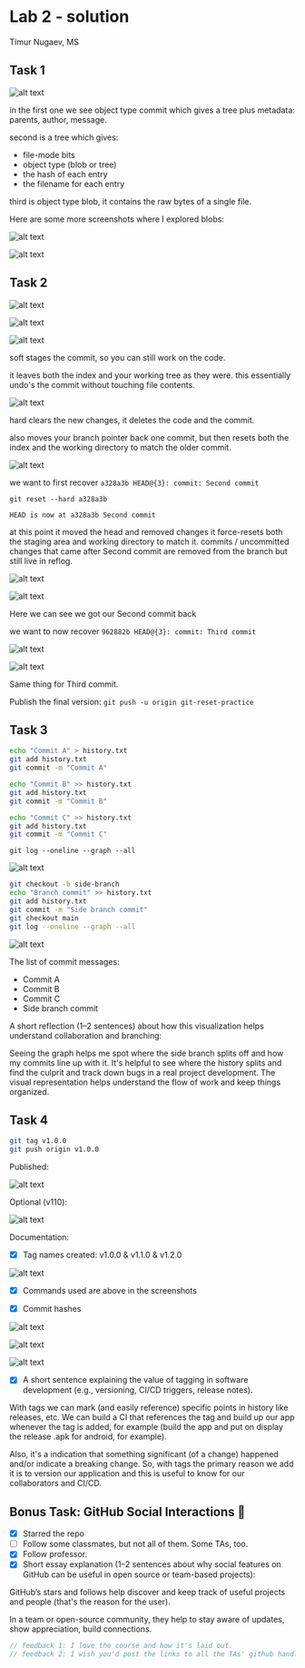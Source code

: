 # Lab 2 - solution

Timur Nugaev, MS

## Task 1

![alt text](image-1.png)

in the first one we see object type commit which gives a tree plus metadata: parents, author, message.

second is a tree which gives:
- file-mode bits
- object type (blob or tree)
- the hash of each entry
- the filename for each entry

third is object type blob, it contains the raw bytes of a single file.

Here are some more screenshots where I explored blobs:

![alt text](image-2.png)

![alt text](image-3.png)

## Task 2

![alt text](image-4.png)

![alt text](image-5.png)

![alt text](image-6.png)

soft stages the commit, so you can still work on the code.

it leaves both the index and your working tree as they were.
this essentially undo's the commit without touching file contents.

![alt text](image-7.png)

hard clears the new changes, it deletes the code and the commit.

also moves your branch pointer back one commit, but then resets both the index and the working directory to match the older commit.

![alt text](image-8.png)

we want to first recover `a328a3b HEAD@{3}: commit: Second commit`

`git reset --hard a328a3b`

`HEAD is now at a328a3b Second commit`

at this point it moved the head and removed changes
it force-resets both the staging area and working directory to match it. commits / uncommitted changes that came after Second commit are removed from the branch but still live in reflog.

![alt text](image-9.png)

![alt text](image-10.png)

Here we can see we got our Second commit back

we want to now recover `962882b HEAD@{3}: commit: Third commit`

![alt text](image-12.png)

![alt text](image-11.png)

Same thing for Third commit.

Publish the final version: `git push -u origin git-reset-practice`

## Task 3

```bash
echo "Commit A" > history.txt
git add history.txt
git commit -m "Commit A"

echo "Commit B" >> history.txt
git add history.txt
git commit -m "Commit B"

echo "Commit C" >> history.txt
git add history.txt
git commit -m "Commit C"
```

`git log --oneline --graph --all`

![alt text](image-13.png)

```bash
git checkout -b side-branch
echo "Branch commit" >> history.txt
git add history.txt
git commit -m "Side branch commit"
git checkout main
git log --oneline --graph --all
```

![alt text](image-14.png)


The list of commit messages:

* Commit A
* Commit B
* Commit C
* Side branch commit

A short reflection (1–2 sentences) about how this visualization helps understand collaboration and branching:

Seeing the graph helps me spot where the side branch splits off and how my commits line up with it. It's helpful to see where the history splits and find the culprit and track down bugs in a real project development. The visual representation helps understand the flow of work and keep things organized.

## Task 4

```bash
git tag v1.0.0
git push origin v1.0.0
```

Published:

![alt text](image-15.png)

Optional (v110):

![alt text](image-16.png)

Documentation:
- [x] Tag names created: v1.0.0 & v1.1.0 & v1.2.0

![alt text](image-20.png)

- [x] Commands used are above in the screenshots

- [x] Commit hashes

![alt text](image-17.png)

![alt text](image-18.png)

![alt text](image-19.png)

- [x] A short sentence explaining the value of tagging in software development (e.g., versioning, CI/CD triggers, release notes).

With tags we can mark (and easily reference) specific points in history like releases, etc. We can build a CI that references the tag and build up our app whenever the tag is added, for example (build the app and put on display the release .apk for android, for example).

Also, it's a indication that something significant (of a change) happened and/or indicate a breaking change. So, with tags the primary reason we add it is to version our application and this is useful to know for our collaborators and CI/CD.

## Bonus Task: GitHub Social Interactions 🌟

- [x] Starred the repo
- [ ] Follow some classmates, but not all of them. Some TAs, too.
- [x] Follow professor.
- [x] Short essay explanation (1–2 sentences about why social features on GitHub can be useful in open source or team-based projects):

GitHub’s stars and follows help discover and keep track of useful projects and people (that's the reason for the user).

In a team or open-source community, they help to stay aware of updates, show appreciation, build connections.

```c++
// feedback 1: I love the course and how it's laid out.
// feedback 2: I wish you'd post the links to all the TAs' github handles, so I could do the bonus task easier :)
```